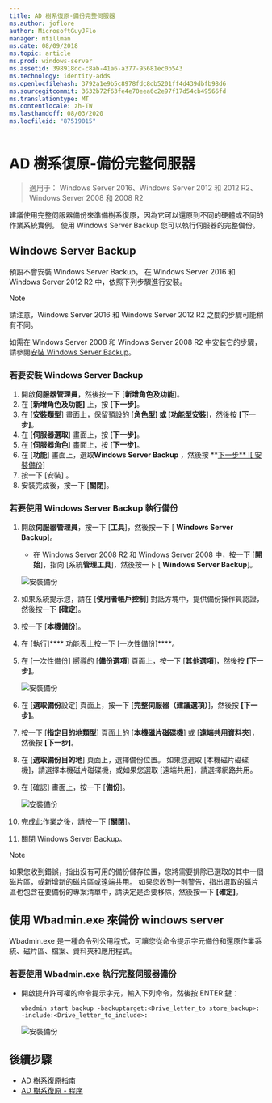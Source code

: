 ```yaml
---
title: AD 樹系復原-備份完整伺服器
ms.author: joflore
author: MicrosoftGuyJFlo
manager: mtillman
ms.date: 08/09/2018
ms.topic: article
ms.prod: windows-server
ms.assetid: 398918dc-c8ab-41a6-a377-95681ec0b543
ms.technology: identity-adds
ms.openlocfilehash: 3792a1e9b5c8978fdc8db5201ff4d439dbfb98d6
ms.sourcegitcommit: 3632b72f63fe4e70eea6c2e97f17d54cb49566fd
ms.translationtype: MT
ms.contentlocale: zh-TW
ms.lasthandoff: 08/03/2020
ms.locfileid: "87519015"
---
```

# <a name="ad-forest-recovery---backing-up-a-full-server"></a>AD 樹系復原-備份完整伺服器

>適用于： Windows Server 2016、Windows Server 2012 和 2012 R2、Windows Server 2008 和 2008 R2

建議使用完整伺服器備份來準備樹系復原，因為它可以還原到不同的硬體或不同的作業系統實例。  使用 Windows Server Backup 您可以執行伺服器的完整備份。

## <a name="windows-server-backup"></a>Windows Server Backup

預設不會安裝 Windows Server Backup。 在 Windows Server 2016 和 Windows Server 2012 R2 中，依照下列步驟進行安裝。

>[!NOTE]
>請注意，Windows Server 2016 和 Windows Server 2012 R2 之間的步驟可能稍有不同。

如需在 Windows Server 2008 和 Windows Server 2008 R2 中安裝它的步驟，請參閱[安裝 Windows Server Backup](/previous-versions/windows/it-pro/windows-server-2008-R2-and-2008/cc771232(v=ws.10))。

### <a name="to-install-windows-server-backup"></a>若要安裝 Windows Server Backup

1. 開啟**伺服器管理員**，然後按一下 [**新增角色及功能**]。
2. 在 [**新增角色及功能]** 上，按 **[下一步]**。
3. 在 [**安裝類型**] 畫面上，保留預設的 [**角色型] 或 [功能型安裝**]，然後按 **[下一步]**。
4. 在 [**伺服器選取**] 畫面上，按 **[下一步]**。
5. 在 [**伺服器角色**] 畫面上，按 **[下一步]**。
6. 在 [**功能**] 畫面上，選取**Windows Server Backup** ，然後按 **[下一步** 
    ![ 安裝備份]](media/AD-Forest-Recovery-Backing-up-a-Full-Server/fullbackup2.png)
7. 按一下 [安裝] 。
8. 安裝完成後，按一下 [**關閉**]。

### <a name="to-perform-a-backup-with-windows-server-backup"></a>若要使用 Windows Server Backup 執行備份

1. 開啟**伺服器管理員**，按一下 [**工具**]，然後按一下 [ **Windows Server Backup**]。
   - 在 Windows Server 2008 R2 和 Windows Server 2008 中，按一下 [**開始**]，指向 [系統**管理工具**]，然後按一下 [ **Windows Server Backup**]。

   ![安裝備份](media/AD-Forest-Recovery-Backing-up-a-Full-Server/fullbackup1.png)

2. 如果系統提示您，請在 [**使用者帳戶控制**] 對話方塊中，提供備份操作員認證，然後按一下 **[確定]**。
3. 按一下 [**本機備份**]。
4. 在 [執行]**** 功能表上按一下 [一次性備份]****。
5. 在 [一次性備份] 嚮導的 [**備份選項**] 頁面上，按一下 [**其他選項**]，然後按 **[下一步]**。

   ![安裝備份](media/AD-Forest-Recovery-Backing-up-a-Full-Server/fullbackup3.png)

6. 在 [**選取備份**設定] 頁面上，按一下 [**完整伺服器（建議選項）**]，然後按 **[下一步]**。
7. 按一下 [**指定目的地類型**] 頁面上的 [**本機磁片磁碟機**] 或 [**遠端共用資料夾**]，然後按 **[下一步]**。
8. 在 [**選取備份目的地**] 頁面上，選擇備份位置。  如果您選取 [本機磁片磁碟機]，請選擇本機磁片磁碟機，或如果您選取 [遠端共用]，請選擇網路共用。
9. 在 [確認] 畫面上，按一下 [**備份**]。

   ![安裝備份](media/AD-Forest-Recovery-Backing-up-a-Full-Server/fullbackup4.png)

10. 完成此作業之後，請按一下 [**關閉**]。
11. 關閉 Windows Server Backup。

>[!NOTE]
>如果您收到錯誤，指出沒有可用的備份儲存位置，您將需要排除已選取的其中一個磁片區，或新增新的磁片區或遠端共用。
>如果您收到一則警告，指出選取的磁片區也包含在要備份的專案清單中，請決定是否要移除，然後按一下 **[確定]**。

## <a name="using-wbadminexe-to-backup-a-windows-server"></a>使用 Wbadmin.exe 來備份 windows server

Wbadmin.exe 是一種命令列公用程式，可讓您從命令提示字元備份和還原作業系統、磁片區、檔案、資料夾和應用程式。

### <a name="to-perform-a-full-server-backup-using-wbadminexe"></a>若要使用 Wbadmin.exe 執行完整伺服器備份

- 開啟提升許可權的命令提示字元，輸入下列命令，然後按 ENTER 鍵：

   ```
   wbadmin start backup -backuptarget:<Drive_letter_to store_backup>: -include:<Drive_letter_to_include>:
   ```

   ![安裝備份](media/AD-Forest-Recovery-Backing-up-a-Full-Server/fullbackup5.png)

## <a name="next-steps"></a>後續步驟

- [AD 樹系復原指南](AD-Forest-Recovery-Guide.md)
- [AD 樹系復原 - 程序](AD-Forest-Recovery-Procedures.md)
